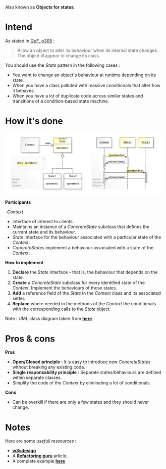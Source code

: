 Also known as **Objects for states**.

# Intend

As stated in [_GoF_, p305](https://fr.wikipedia.org/wiki/Design_Patterns) :
> Allow an object to alter its behaviour when its internal state changes. The object ill appear to change its class.

You should use the _State_ pattern in the following cases :
 - You want to change an object's behaviour at runtime depending on its state.
 - When you have a class polluted with massive conditionals that alter how it behaves.
 - When you have a lot of duplicate code across similar states and transitions of a condition-based state machine.

# How it's done

![UML](UML.jpg)

**Participants**

 -_Context_
  - Interface of interest to clients.
  - Maintains an instance of a _ConcreteState_ subclass that defines the current state and its behaviour.
 - _State_ Interface for the behaviour associated with a particular state of the _Context_.
 - _ConcreteStates_ implement a behaviour associated with a state of the _Context_.

**How to implement**

 1. **Declare** the _State_ interface - that is, the behaviour that depends on the state.
 2. **Create** a _ConcreteState_ subclass for every identified state of the _Context_. Implement the behaviours of those states.
 3. **Add** a reference field of the _State_ in the _Context_ class and its associated setter.
 4. **Replace** where needed in the methods of the _Context_ the conditionals with the corresponding calls to the _State_ object.


Note : UML class diagram taken from [**here**](https://upload.wikimedia.org/wikipedia/commons/e/ec/W3sDesign_State_Design_Pattern_UML.jpg)

# Pros & cons

**Pros**

 - **Open/Closed principle** : It is easy to introduce new _ConcreteStates_ without breaking any existing code.
 - **Single responsability principle** : Separate states/behaviours are defined within separate classes.
 - Simplify the code of the _Context_ by eliminating a lot of conditionals.

**Cons**

 - Can be overkill if there are only a few states and they should never change.

# Notes

Here are some _usefull ressources_ :
 - [**w3sdesign**](http://w3sdesign.com/#gf)
 - A [**Refactoring guru**](https://refactoring.guru/design-patterns/state) article.
 - A complete example [**here**](http://www.vishalchovatiya.com/state-design-pattern-in-modern-cpp/)